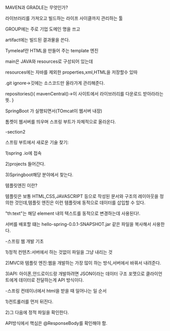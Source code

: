 MAVEN과 GRADLE는 무엇인가?

라이브러리를 가져오고 빌드하는 라이프 사이클까지 관리하는 툴

GROUP에는 주로 기업 도메인 명을 쓰고

artifact에는 빌드된 결과물을 쓴다.

Tymeleaf란 HTML을 만들어 주는 template 엔진 

main은 JAVA와 resources로 구성되어 있는데 

resources에는 자바를 제외한 properties,xml,HTML을 저장할수 있따

.git ignore->깃에는 소스코드만 올라가게 관리해준다.

repositories(){
mavenCentral()->이 사이트에서 라이브러리를 다운로드 받아라라는 뜻.
}

SpringBoot 가 실행되면서(TOmcat이 웹서버 내장) 

톰켓이 웹서버를 띄우며 스프링 부트가 자체적으로 올라온다.

-section2 

스프링 부트에서 새로운 기술 찾기:

1)spring .io에 접속

2)projects 들어간다.

3)Springboot해당 분야에서 찾는다.

템플릿엔진 이란?

템플릿은 보통 HTML,CSS,JAVASCRIPT 등으로 작성된 문서와 구조의 레이아웃을 정의한 것인데,템플릿 엔진은 이런 템플릿에 동적으로 데이터를 삽입할 수 있다.

"th:text"는 해당 element 내의 텍스트를 동적으로 변경하는데 사용된다!.

서버를 배포할 떄는 hello-spring-0.0.1-SNAPSHOT.jar 같은 파일을 복사해서 사용한다.

-스프링 웹 개발 기초

1)정적 컨텐츠:서버에서 하는 것없이 파일을 그냥 내리는 것

2)MVC와 템플릿 엔진:웹을 개발하는 가장 많이 하는 방식,서버에서 바꿔서 내려준다.

3)API: 아이폰,안드로이드랑 개발하려면 JSON이라는 데이터 구조 포맷으로 클라이언트에게 데이터로 전달하는게 API 방식이다.

-스프링 컨테이너에서 html을 받을 때 일어나는 일 순서

1)컨트롤러를 먼저 뒤진다.

2)그 다음에 정적 파일을 확인한다.

API방식에서 핵심은 @ResponseBody를 확인해야 함.


